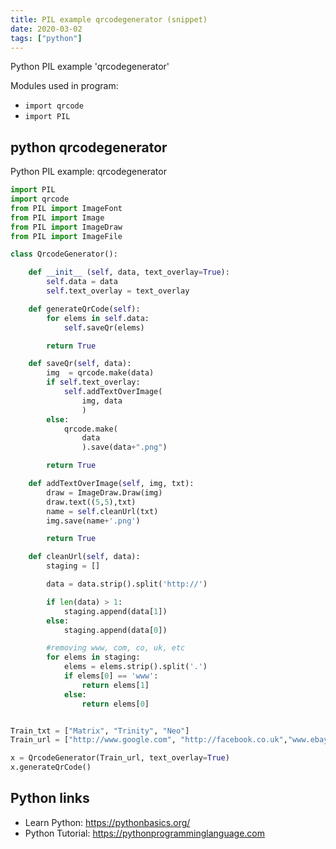 ```yaml
---
title: PIL example qrcodegenerator (snippet)
date: 2020-03-02
tags: ["python"]
---
```

Python PIL example 'qrcodegenerator'


Modules used in program: 
* `import qrcode`
* `import PIL`

## python qrcodegenerator

Python PIL example: qrcodegenerator

```python
import PIL
import qrcode
from PIL import ImageFont
from PIL import Image
from PIL import ImageDraw
from PIL import ImageFile

class QrcodeGenerator():

	def __init__ (self, data, text_overlay=True):
		self.data = data
		self.text_overlay = text_overlay

	def generateQrCode(self):
		for elems in self.data:
			self.saveQr(elems)

		return True

	def saveQr(self, data):
		img  = qrcode.make(data)
		if self.text_overlay:
			self.addTextOverImage(
				img, data
				)
		else:
			qrcode.make(
				data
				).save(data+".png")

		return True

	def addTextOverImage(self, img, txt):
		draw = ImageDraw.Draw(img)
		draw.text((5,5),txt)
		name = self.cleanUrl(txt)
		img.save(name+'.png')

		return True

	def cleanUrl(self, data):
		staging = []

		data = data.strip().split('http://')

		if len(data) > 1:
			staging.append(data[1])
		else:
			staging.append(data[0])

		#removing www, com, co, uk, etc
		for elems in staging:
			elems = elems.strip().split('.')
			if elems[0] == 'www':
				return elems[1]
			else:
				return elems[0]


Train_txt = ["Matrix", "Trinity", "Neo"]
Train_url = ["http://www.google.com", "http://facebook.co.uk","www.ebay.co.uk"]

x = QrcodeGenerator(Train_url, text_overlay=True)
x.generateQrCode()

```

## Python links

- Learn Python: https://pythonbasics.org/
- Python Tutorial: https://pythonprogramminglanguage.com
